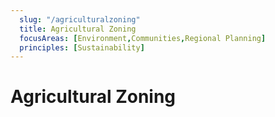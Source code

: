 ```yaml
---
  slug: "/agriculturalzoning"
  title: Agricultural Zoning
  focusAreas: [Environment,Communities,Regional Planning]
  principles: [Sustainability]
---
```

# Agricultural Zoning